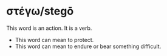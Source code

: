 # στέγω/stegō
This word is an action. It is a verb.

* This word can mean to protect.
* This word can mean to endure or bear something difficult.
